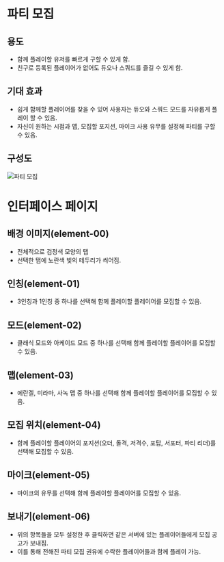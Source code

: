 # 파티 모집
## 용도
 - 함께 플레이할 유저를 빠르게 구할 수 있게 함.
 - 친구로 등록된 플레이어가 없어도 듀오나 스쿼드를 즐길 수 있게 함.

## 기대 효과
 - 쉽게 함께할 플레이어를 찾을 수 있어 사용자는 듀오와 스쿼드 모드를 자유롭게 플레이 할 수 있음.
 - 자신이 원하는 시점과 맵, 모집할 포지션, 마이크 사용 유무를 설정해 파티를 구할 수 있음.

## 구성도
![파티 모집](https://blogfiles.pstatic.net/MjAxODExMDJfMjc1/MDAxNTQxMDkwMzI5MzQy.oj_XpZiFAyrK-V0701t3JXd4FZ-nRpaVMkDSCZyLnlAg.VNn_6On6Nzt-4RZI2PV1L0ODflk4HmLX6HxjwMDE_AIg.JPEG.ms9648/%ED%8C%8C%ED%8B%B0_%EB%AA%A8%EC%A7%91.jpg)

# 인터페이스 페이지
## 배경 이미지(element-00)
 - 전체적으로 검정색 모양의 탭
 - 선택한 탭에 노란색 빛의 테두리가 씌어짐.

## 인칭(element-01)
 - 3인칭과 1인칭 중 하나를 선택해 함께 플레이할 플레이어를 모집할 수 있음.

## 모드(element-02)
 - 클래식 모드와 아케이드 모드 중 하나를 선택해 함께 플레이할 플레이어를 모집할 수 있음.

## 맵(element-03)
 - 에란겔, 미라마, 사녹 맵 중 하나를 선택해 함께 플레이할 플레이어를 모집할 수 있음.

## 모집 위치(element-04)
 - 함께 플레이할 플레이어의 포지션(오더, 돌격, 저격수, 포탑, 서포터, 파티 리더)를 선택해 모집할 수 있음.

## 마이크(element-05)
 - 마이크의 유무를 선택해 함께 플레이할 플레이어를 모집할 수 있음.

## 보내기(element-06)
 - 위의 항목들을 모두 설정한 후 클릭하면 같은 서버에 있는 플레이어들에게 모집 공고가 보내짐.
 - 이를 통해 전해진 파티 모집 권유에 수락한 플레이어들과 함께 플레이 가능.
